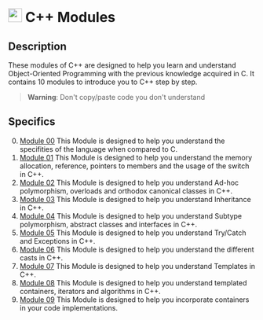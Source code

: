 # <img src="https://user-images.githubusercontent.com/54292953/142726987-139b4a51-9471-4aa3-9051-1bab383c38c9.png"  width="28px"> C++ Modules

## Description

These modules of C++ are designed to help you learn and understand Object-Oriented Programming with the previous knowledge acquired in C.
It contains 10 modules to introduce you to C++ step by step.

>  **Warning**: Don't copy/paste code you don't understand

## Specifics

0. [Module 00](https://github.com/TheLink-42/CPP00) This Module is designed to help you understand the specifities of the language when compared to C.
1. [Module 01](https://github.com/TheLink-42/CPP01) This Module is designed to help you understand the memory allocation, reference, pointers to members and the usage of the switch in C++.
2. [Module 02](https://github.com/TheLink-42/CPP02) This Module is designed to help you understand Ad-hoc polymorphism, overloads and orthodox canonical classes in C++.
3. [Module 03](https://github.com/TheLink-42/CPP03) This Module is designed to help you understand Inheritance in C++.
4. [Module 04](https://github.com/TheLink-42/CPP04) This Module is designed to help you understand Subtype polymorphism, abstract classes and interfaces in C++.
5. [Module 05](https://github.com/TheLink-42/CPP05) This Module is designed to help you understand Try/Catch and Exceptions in C++.
6. [Module 06](https://github.com/TheLink-42/CPP06) This Module is designed to help you understand the different casts in C++.
7. [Module 07](https://github.com/TheLink-42/CPP07) This Module is designed to help you understand Templates in C++.
8. [Module 08](https://github.com/TheLink-42/CPP08) This Module is designed to help you understand templated containers, iterators and algorithms in C++.
9. [Module 09](https://github.com/TheLink-42/CPP09) This Module is designed to help you incorporate containers in your code implementations.

